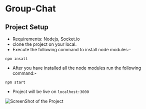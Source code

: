 # Group-Chat

## Project Setup

- Requirements: Nodejs, Socket.io
- clone the project on your local.
- Execute the following command to install node modules:-
```
npm insall
```
- After you have installed all the node modules run the following command:-
```
npm start
```
- Project will be live on `localhost:3000`

![ScreenShot of the Project](https://i.ibb.co/Smfv3tH/Screenshot-18.png)



<!-- ## To run the project copy the files and run # npm start  -->